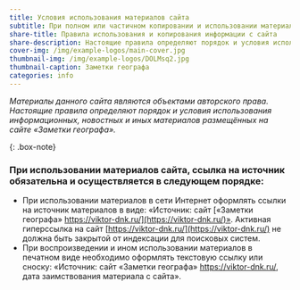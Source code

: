 ```yaml
---
title: Условия использования материалов сайта
subtitle: При полном или частичном копировании и использовании материалов данного сайта ссылка на источник обязательна.
share-title: Правила использования и копирования информации с сайта
share-description: Настоящие правила определяют порядок и условия использования информационных, новостных и иных материалов размещённых на сайте «Заметки географа».
cover-img: /img/example-logos/main-cover.jpg
thumbnail-img: /img/example-logos/DOLMsq2.jpg
thumbnail-caption: Заметки географа
categories: info
---
```

_Материалы данного сайта являются объектами авторского права. Настоящие правила определяют порядок и условия использования информационных, новостных и иных материалов размещённых на сайте «Заметки географа»._

{: .box-note}
### При использовании материалов сайта, ссылка на источник обязательна и осуществляется в следующем порядке:

- При использовании материалов в сети Интернет оформлять ссылки на источник материалов в виде: «Источник: сайт [«Заметки географа» https://viktor-dnk.ru/](https://viktor-dnk.ru/)». Активная гиперссылка на сайт [https://viktor-dnk.ru/](https://viktor-dnk.ru/) не должна быть закрытой от индексации для поисковых систем.
- При воспроизведении и ином использовании материалов в печатном виде необходимо оформлять текстовую ссылку или сноску: «Источник: сайт «Заметки географа» https://viktor-dnk.ru/, дата заимствования материала с сайта».

